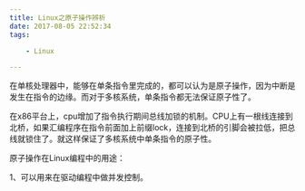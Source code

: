 ```yaml
---
title: Linux之原子操作辨析
date: 2017-08-05 22:52:34
tags:

	- Linux

---
```


在单核处理器中，能够在单条指令里完成的，都可以认为是原子操作，因为中断是发生在指令的边缘。而对于多核系统，单条指令都无法保证原子性了。

在x86平台上，cpu增加了指令执行期间总线加锁的机制。CPU上有一根线连接到北桥，如果汇编程序在指令前面加上前缀lock，连接到北桥的引脚会被拉低，把总线就锁住了。就这样保证了多核系统中单条指令的原子性。



原子操作在Linux编程中的用途：

1、可以用来在驱动编程中做并发控制。

